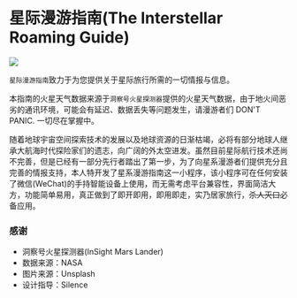 # 星际漫游指南(The Interstellar Roaming Guide)

![](https://wpimg.wallstcn.com/3b278ccc-7609-4863-93da-0ed84440b4be.png)

`星际漫游指南`致力于为您提供关于星际旅行所需的一切情报与信息。

本指南的火星天气数据来源于`洞察号火星探测器`提供的火星天气数据，由于地火间恶劣的通讯环境，可能会有延迟、数据丢失等问题发生，请漫游者们 DON'T PANIC. 一切尽在掌握中。

随着地球宇宙空间探索技术的发展以及地球资源的日渐枯竭，必将有部分地球人继承大航海时代探险家们的遗志，向广阔的外太空进发。虽然目前星际航行技术还尚不完善，但是已经有一部分先行者踏出了第一步，为了向星系漫游者们提供充分且完善的情报支持，本人特开发了星系漫游指南这一小程序，该小程序可在任何安装了微信(WeChat)的手持智能设备上使用，而无需考虑平台兼容性，界面简洁大方，功能简单易用，真正做到了即开即用，即用即走，实乃居家旅行，<del>杀人灭口</del>必备应用。

### 感谢
- 洞察号火星探测器(InSight Mars Lander)
- 数据来源：NASA
- 图片来源：Unsplash
- 设计指导：Silence
